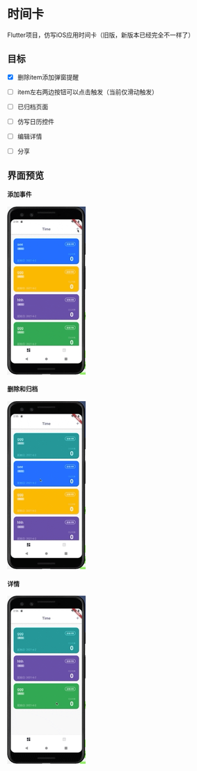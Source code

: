 # 时间卡

Flutter项目，仿写iOS应用时间卡（旧版，新版本已经完全不一样了）



## 目标

- [x] 删除item添加弹窗提醒
- [ ] item左右两边按钮可以点击触发（当前仅滑动触发）
- [ ] 已归档页面
- [ ] 仿写日历控件
- [ ] 编辑详情
- [ ] 分享



## 界面预览

#### 添加事件

![add](./preview/add.gif)

#### 删除和归档

![archive](./preview/archive.gif)

#### 详情

![detail](./preview/detail.gif)
